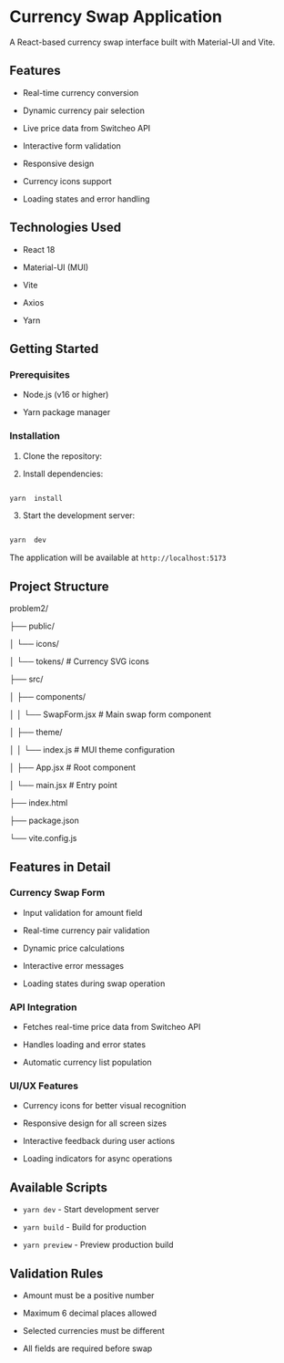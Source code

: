 
# Currency Swap Application

  

A React-based currency swap interface built with Material-UI and Vite.

  

## Features

  

- Real-time currency conversion

- Dynamic currency pair selection

- Live price data from Switcheo API

- Interactive form validation

- Responsive design

- Currency icons support

- Loading states and error handling

  

## Technologies Used

  

- React 18

- Material-UI (MUI)

- Vite

- Axios

- Yarn

  

## Getting Started

  

### Prerequisites

  

- Node.js (v16 or higher)

- Yarn package manager

  

### Installation

  

1. Clone the repository:

2. Install dependencies:

```bash

yarn  install

```

3. Start the development server:

```bash

yarn  dev

```

  

The application will be available at `http://localhost:5173`

  

## Project Structure

problem2/

├── public/

│ └── icons/

│ └── tokens/ # Currency SVG icons

├── src/

│ ├── components/

│ │ └── SwapForm.jsx # Main swap form component

│ ├── theme/

│ │ └── index.js # MUI theme configuration

│ ├── App.jsx # Root component

│ └── main.jsx # Entry point

├── index.html

├── package.json

└── vite.config.js

  

## Features in Detail

  

### Currency Swap Form

- Input validation for amount field

- Real-time currency pair validation

- Dynamic price calculations

- Interactive error messages

- Loading states during swap operation

  

### API Integration

- Fetches real-time price data from Switcheo API

- Handles loading and error states

- Automatic currency list population

  

### UI/UX Features

- Currency icons for better visual recognition

- Responsive design for all screen sizes

- Interactive feedback during user actions

- Loading indicators for async operations

  

## Available Scripts

  

-  `yarn dev` - Start development server

-  `yarn build` - Build for production

-  `yarn preview` - Preview production build

  

## Validation Rules

  

- Amount must be a positive number

- Maximum 6 decimal places allowed

- Selected currencies must be different

- All fields are required before swap